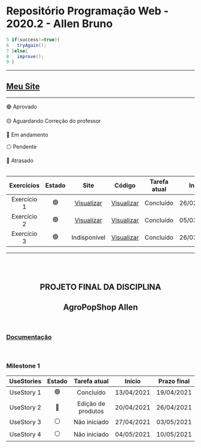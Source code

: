 # Repositório Programação Web - 2020.2 - Allen Bruno 

```java
5 if(success!=true){
6   tryAgain();
7 }else{
8   improve();       
9 }
```

***
## [Meu Site](https://brunocardo11.github.io)

***
🟢 Aprovado

🟡 Aguardando Correção do professor

🔵 Em andamento

⚪️ Pendente

🔴 Atrasado
<br><br>

Exercícios  | Estado | Site | Código | Tarefa atual | Início | Prazo final
:---------: | :------: | :----: | :---: |  :----: | :---: | :---:
Exercício 1 | 🟢 | [Visualizar](https://brunocardo11.github.io/Site/atividade-aula-1.html) | [Visualizar](https://github.com/brunocardo11/pweb_2020.2_allenBruno/tree/main/meuSite) | Concluído | 26/02/2021 | 08/03/2021
Exercício 2 | 🟢 | [Visualizar](https://brunocardo11.github.io/Site/exercicio-2/index.html) | [Visualizar](https://github.com/brunocardo11/pweb_2020.2_allenBruno/tree/main/exercicio2/meuSite) | Concluído | 05/03/2021 | 22/03/2021
Exercício 3 | 🟢 | Indisponível | [Visualizar](https://github.com/brunocardo11/pweb_2020.2_allenBruno/tree/main/exercicio3/cadpessoas_alen) | Concluído | 26/03/2021 | 12/04/2021

***
<br><br>

<h2 align="center"><strong>PROJETO FINAL DA DISCIPLINA</strong></h2>

<h2 align="center"><strong>AgroPopShop Allen </strong></h2>
<br>

### **[Documentação]()**

<br>

<h3><strong>Milestone 1 </strong></h3>

UseStories | Estado | Tarefa atual | Início | Prazo final
:---: | :---: | :---: | :---: | :---:
UseStory 1 | 🟢 | Concluído | 13/04/2021 | 19/04/2021
UseStory 2 | 🔵 | Edição de produtos |  20/04/2021 | 26/04/2021
UseStory 3 | ⚪️ | Não iniciado | 27/04/2021 | 03/05/2021
UseStory 4 | ⚪️ | Não iniciado | 04/05/2021 | 10/05/2021
